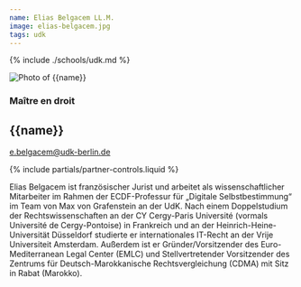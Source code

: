 ```yaml
---
name: Elias Belgacem LL.M.
image: elias-belgacem.jpg
tags: udk
---
```


{% include ./schools/udk.md %}

<div class="component-partner">

![Photo of {{name}}](/assets/images/{{image}})

<div>

### Maître en droit 

## {{name}}

[e.belgacem@udk-berlin.de](mailto:e.belgacem@udk-berlin.de)


</div>
{% include partials/partner-controls.liquid %}
</div>

Elias Belgacem ist französischer Jurist und arbeitet als wissenschaftlicher Mitarbeiter im Rahmen der ECDF-Professur für „Digitale Selbstbestimmung“ im Team von Max von Grafenstein an der UdK. Nach einem Doppelstudium der Rechtswissenschaften an der CY Cergy-Paris Université (vormals Université de Cergy-Pontoise) in Frankreich und an der Heinrich-Heine-Universität Düsseldorf studierte er internationales IT-Recht an der Vrije Universiteit Amsterdam. Außerdem ist er Gründer/Vorsitzender des Euro-Mediterranean Legal Center (EMLC) und Stellvertretender Vorsitzender des Zentrums für Deutsch-Marokkanische Rechtsvergleichung (CDMA) mit Sitz in Rabat (Marokko).
